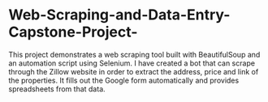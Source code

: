 # Web-Scraping-and-Data-Entry-Capstone-Project-
This project demonstrates a web scraping tool built with BeautifulSoup and an automation script using Selenium.
I have created a bot that can scrape through the Zillow website in order to extract the address, price and link of the properties. It fills out the Google form automatically and provides spreadsheets from that data.

